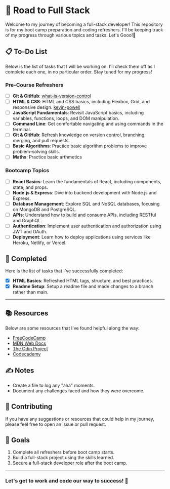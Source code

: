 # 🚀 Road to Full Stack

Welcome to my journey of becoming a full-stack developer! This repository is for my boot camp preparation and coding refreshers. I'll be keeping track of my progress through various topics and tasks. Let's Gooo!🥴

## 📋 To-Do List

Below is the list of tasks that I will be working on. I'll check them off as I complete each one, in no particular order. Stay tuned for my progress!

### Pre-Course Refreshers

- [ ] **Git & GitHub**: [what-is-version-control](https://github.com/resources/articles/software-development/what-is-version-control)
- [ ] **HTML & CSS**: HTML and CSS basics, including Flexbox, Grid, and responsive design. [kevin-powell](https://courses.kevinpowell.co/view/courses/conquering-responsive-layouts)
- [ ] **JavaScript Fundamentals**: Revisit JavaScript basics, including variables, functions, loops, and DOM manipulation.
- [ ] **Command Line**: Get comfortable navigating and using commands in the terminal.
- [ ] **Git & GitHub**: Refresh knowledge on version control, branching, merging, and pull requests.
- [ ] **Basic Algorithms**: Practice basic algorithm problems to improve problem-solving skills.
- [ ] **Maths**: Practice basic arthmetics

### Bootcamp Topics

- [ ] **React Basics**: Learn the fundamentals of React, including components, state, and props.
- [ ] **Node.js & Express**: Dive into backend development with Node.js and Express.
- [ ] **Database Management**: Explore SQL and NoSQL databases, focusing on MongoDB and PostgreSQL.
- [ ] **APIs**: Understand how to build and consume APIs, including RESTful and GraphQL.
- [ ] **Authentication**: Implement user authentication and authorization using JWT and OAuth.
- [ ] **Deployment**: Learn how to deploy applications using services like Heroku, Netlify, or Vercel.

## 🌟 Completed

Here is the list of tasks that I've successfully completed:

- [x] **HTML Basics**: Refreshed HTML tags, structure, and best practices.
- [x] **Readme Setup**: Setup a readme file and made changes to a branch rather than main.

---

## 📚 Resources

Below are some resources that I've found helpful along the way:

- [FreeCodeCamp](https://www.freecodecamp.org/)
- [MDN Web Docs](https://developer.mozilla.org/)
- [The Odin Project](https://www.theodinproject.com/)
- [Codecademy](https://www.codecademy.com/)

## ✍️ Notes

- Create a file to log any "aha" moments.
- Document any challenges faced and how they were overcome.

## 🤝 Contributing

If you have any suggestions or resources that could help in my journey, please feel free to open an issue or pull request.

## 🥅 Goals

1. Complete all refreshers before boot camp starts.
2. Build a full-stack project using the skills learned.
3. Secure a full-stack developer role after the boot camp.

---

### Let's get to work and code our way to success! 🚀
